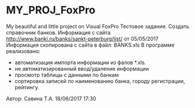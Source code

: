 # MY_PROJ_FoxPro
My beautiful  and little project on Visual FoxPro
Тестовое  задание.
Создать справочник банков.
Информация с сайта   http://www.banki.ru/banks/sankt-peterburg/list/  от 05/05/2017
Информация скопирована с сайта в файл: BANKS.xls
В программе реализовано:
  - автоматизация импорта информации из фалов *.xls.
  - не автоматизированный ввод/удаление информации
  - просмотр таблицы с данными по банкам
  - сортировка записей по наименованию банка, городу регистрации, рейтингу.

Автор: Савина Т.А.                      18/06/2017 17:30
